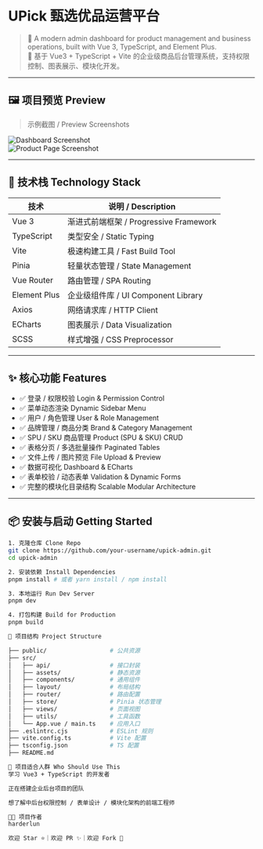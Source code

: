 # UPick 甄选优品运营平台

> 🚀 A modern admin dashboard for product management and business operations, built with Vue 3, TypeScript, and Element Plus.  
> 🚀 基于 Vue3 + TypeScript + Vite 的企业级商品后台管理系统，支持权限控制、图表展示、模块化开发。

---

## 🖼️ 项目预览 Preview

> 示例截图 / Preview Screenshots

![Dashboard Screenshot](./docs/dashboard-preview.png)  
![Product Page Screenshot](./docs/product-page.png)

---

## 🔧 技术栈 Technology Stack

| 技术         | 说明 / Description                     |
| ------------ | -------------------------------------- |
| Vue 3        | 渐进式前端框架 / Progressive Framework |
| TypeScript   | 类型安全 / Static Typing               |
| Vite         | 极速构建工具 / Fast Build Tool         |
| Pinia        | 轻量状态管理 / State Management        |
| Vue Router   | 路由管理 / SPA Routing                 |
| Element Plus | 企业级组件库 / UI Component Library    |
| Axios        | 网络请求库 / HTTP Client               |
| ECharts      | 图表展示 / Data Visualization          |
| SCSS         | 样式增强 / CSS Preprocessor            |

---

## ✨ 核心功能 Features

- ✅ 登录 / 权限校验 Login & Permission Control
- ✅ 菜单动态渲染 Dynamic Sidebar Menu
- ✅ 用户 / 角色管理 User & Role Management
- ✅ 品牌管理 / 商品分类 Brand & Category Management
- ✅ SPU / SKU 商品管理 Product (SPU & SKU) CRUD
- ✅ 表格分页 / 多选批量操作 Paginated Tables
- ✅ 文件上传 / 图片预览 File Upload & Preview
- ✅ 数据可视化 Dashboard & ECharts
- ✅ 表单校验 / 动态表单 Validation & Dynamic Forms
- ✅ 完整的模块化目录结构 Scalable Modular Architecture

---

## 📦 安装与启动 Getting Started

```bash
1. 克隆仓库 Clone Repo
git clone https://github.com/your-username/upick-admin.git
cd upick-admin

2. 安装依赖 Install Dependencies
pnpm install # 或者 yarn install / npm install

3. 本地运行 Run Dev Server
pnpm dev

4. 打包构建 Build for Production
pnpm build

📁 项目结构 Project Structure

├── public/                  # 公共资源
├── src/
│   ├── api/                 # 接口封装
│   ├── assets/              # 静态资源
│   ├── components/          # 通用组件
│   ├── layout/              # 布局结构
│   ├── router/              # 路由配置
│   ├── store/               # Pinia 状态管理
│   ├── views/               # 页面视图
│   ├── utils/               # 工具函数
│   └── App.vue / main.ts    # 应用入口
├── .eslintrc.cjs            # ESLint 规则
├── vite.config.ts           # Vite 配置
├── tsconfig.json            # TS 配置
├── README.md

🤝 项目适合人群 Who Should Use This
学习 Vue3 + TypeScript 的开发者

正在搭建企业后台项目的团队

想了解中后台权限控制 / 表单设计 / 模块化架构的前端工程师

👨‍💻 项目作者
harderlun

欢迎 Star ⭐｜欢迎 PR ✨｜欢迎 Fork 🍴
```
